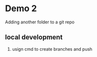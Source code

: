 # Demo 2

Adding another folder to a git repo

## local development

1. usign cmd to create branches and push